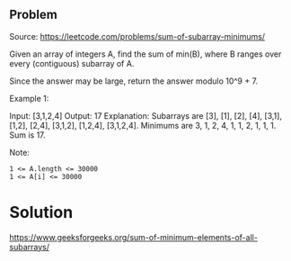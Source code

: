 ## Problem

Source: https://leetcode.com/problems/sum-of-subarray-minimums/

Given an array of integers A, find the sum of min(B), where B ranges over every (contiguous) subarray of A.

Since the answer may be large, return the answer modulo 10^9 + 7.

Example 1:

Input: [3,1,2,4]
Output: 17
Explanation: Subarrays are [3], [1], [2], [4], [3,1], [1,2], [2,4], [3,1,2], [1,2,4], [3,1,2,4]. 
Minimums are 3, 1, 2, 4, 1, 1, 2, 1, 1, 1.  Sum is 17.

 

Note:

    1 <= A.length <= 30000
    1 <= A[i] <= 30000

# Solution
https://www.geeksforgeeks.org/sum-of-minimum-elements-of-all-subarrays/